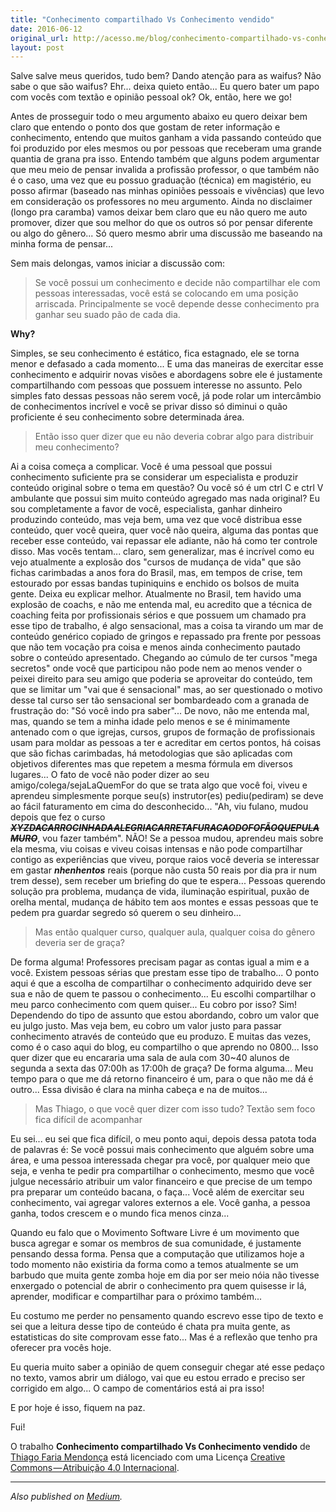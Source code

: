 ```yaml
---
title: "Conhecimento compartilhado Vs Conhecimento vendido"
date: 2016-06-12
original_url: http://acesso.me/blog/conhecimento-compartilhado-vs-conhecimento-vendido/
layout: post
---
```


Salve salve meus queridos, tudo bem? Dando atenção para as waifus? Não sabe o que são waifus? Ehr... deixa quieto então... Eu quero bater um papo com vocês com textão e opinião pessoal ok? Ok, então, here we go!

Antes de prosseguir todo o meu argumento abaixo eu quero deixar bem claro que entendo o ponto dos que gostam de reter informação e conhecimento, entendo que muitos ganham a vida passando conteúdo que foi produzido por eles mesmos ou por pessoas que receberam uma grande quantia de grana pra isso.
Entendo também que alguns podem argumentar que meu meio de pensar invalida a profissão professor, o que também não é o caso, uma vez que eu possuo graduação (técnica) em magistério, eu posso afirmar (baseado nas minhas opiniões pessoais e vivências) que levo em consideração os professores no meu argumento.
Ainda no disclaimer (longo pra caramba) vamos deixar bem claro que eu não quero me auto promover, dizer que sou melhor do que os outros só por pensar diferente ou algo do gênero... Só quero mesmo abrir uma discussão me baseando na minha forma de pensar...

Sem mais delongas, vamos iniciar a discussão com:

> Se você possui um conhecimento e decide não compartilhar ele com pessoas interessadas, você está se colocando em uma posição arriscada.
> Principalmente se você depende desse conhecimento pra ganhar seu suado pão de cada dia.

**Why?**

Simples, se seu conhecimento é estático, fica estagnado, ele se torna menor e defasado a cada momento... E uma das maneiras de exercitar esse conhecimento e adquirir novas visões e abordagens sobre ele é justamente compartilhando com pessoas que possuem interesse no assunto. Pelo simples fato dessas pessoas não serem você, já pode rolar um intercâmbio de conhecimentos incrível e você se privar disso só diminui o quão proficiente é seu conhecimento sobre determinada área.

> Então isso quer dizer que eu não deveria cobrar algo para distribuir meu conhecimento?

Ai a coisa começa a complicar. Você é uma pessoal que possui conhecimento suficiente pra se considerar um especialista e produzir conteúdo original sobre o tema em questão? Ou você só é um ctrl C e ctrl V ambulante que possui sim muito conteúdo agregado mas nada original?
Eu sou completamente a favor de você, especialista, ganhar dinheiro produzindo conteúdo, mas veja bem, uma vez que você distribua esse conteúdo, quer você queira, quer você não queira, alguma das pontas que receber esse conteúdo, vai repassar ele adiante, não há como ter controle disso. Mas vocês tentam... claro, sem generalizar, mas é incrível como eu vejo atualmente a explosão dos "cursos de mudança de vida" que são fichas carimbadas a anos fora do Brasil, mas, em tempos de crise, tem estourado por essas bandas tupiniquins e enchido os bolsos de muita gente.
Deixa eu explicar melhor. Atualmente no Brasil, tem havido uma explosão de coachs, e não me entenda mal, eu acredito que a técnica de coaching feita por profissionais sérios e que possuem um chamado pra esse tipo de trabalho, é algo sensacional, mas a coisa ta virando um mar de conteúdo genérico copiado de gringos e repassado pra frente por pessoas que não tem vocação pra coisa e menos ainda conhecimento pautado sobre o conteúdo apresentado. Chegando ao cúmulo de ter cursos "mega secretos" onde você que participou não pode nem ao menos vender o peixei direito para seu amigo que poderia se aproveitar do conteúdo, tem que se limitar um "vai que é sensacional" mas, ao ser questionado o motivo desse tal curso ser tão sensacional ser bombardeado com a granada de frustração do: "Só você indo pra saber"...
De novo, não me entenda mal, mas, quando se tem a minha idade pelo menos e se é minimamente antenado com o que igrejas, cursos, grupos de formação de profissionais usam para moldar as pessoas a ter e acreditar em certos pontos, há coisas que são fichas carimbadas, há metodologias que são aplicadas com objetivos diferentes mas que repetem a mesma fórmula em diversos lugares... O fato de você não poder dizer ao seu amigo/colega/sejaLaQuemFor do que se trata algo que você foi, viveu e aprendeu simplesmente porque seu(s) instrutor(es) pediu(pediram) se deve ao fácil faturamento em cima do desconhecido... "Ah, viu fulano, mudou depois que fez o curso ~~***XYZDACARROCINHADAALEGRIACARRETAFURACAODOFOFÃOQUEPULAMURO***~~, vou fazer também". NÃO! Se a pessoa mudou, aprendeu mais sobre ela mesma, viu coisas e viveu coisas intensas e não pode compartilhar contigo as experiências que viveu, porque raios você deveria se interessar em gastar ***nhenhentos*** reais (porque não custa 50 reais por dia pra ir num trem desse), sem receber um briefing do que te espera...
Pessoas querendo solução pra problema, mudança de vida, iluminação espiritual, puxão de orelha mental, mudança de hábito tem aos montes e essas pessoas que te pedem pra guardar segredo só querem o seu dinheiro...

> Mas então qualquer curso, qualquer aula, qualquer coisa do gênero deveria ser de graça?

De forma alguma! Professores precisam pagar as contas igual a mim e a você. Existem pessoas sérias que prestam esse tipo de trabalho... O ponto aqui é que a escolha de compartilhar o conhecimento adquirido deve ser sua e não de quem te passou o conhecimento... Eu escolhi compartilhar o meu parco conhecimento com quem quiser... Eu cobro por isso? Sim! Dependendo do tipo de assunto que estou abordando, cobro um valor que eu julgo justo. Mas veja bem, eu cobro um valor justo para passar conhecimento através de conteúdo que eu produzo. E muitas das vezes, como é o caso aqui do blog, eu compartilho o que aprendo no 0800... Isso quer dizer que eu encararia uma sala de aula com 30~40 alunos de segunda a sexta das 07:00h as 17:00h de graça? De forma alguma... Meu tempo para o que me dá retorno financeiro é um, para o que não me dá é outro... Essa divisão é clara na minha cabeça e na de muitos...

> Mas Thiago, o que você quer dizer com isso tudo? Textão sem foco fica difícil de acompanhar

Eu sei... eu sei que fica difícil, o meu ponto aqui, depois dessa patota toda de palavras é: Se você possui mais conhecimento que alguém sobre uma área, e uma pessoa interessada chegar pra você, por qualquer meio que seja, e venha te pedir pra compartilhar o conhecimento, mesmo que você julgue necessário atribuir um valor financeiro e que precise de um tempo pra preparar um conteúdo bacana, o faça... Você além de exercitar seu conhecimento, vai agregar valores externos a ele. Você ganha, a pessoa ganha, todos crescem e o mundo fica menos cinza...

Quando eu falo que o Movimento Software Livre é um movimento que busca agregar e somar os membros de sua comunidade, é justamente pensando dessa forma. Pensa que a computação que utilizamos hoje a todo momento não existiria da forma como a temos atualmente se um barbudo que muita gente zomba hoje em dia por ser meio nóia não tivesse enxergado o potencial de abrir o conhecimento pra quem quisesse ir lá, aprender, modificar e compartilhar para o próximo também...

Eu costumo me perder no pensamento quando escrevo esse tipo de texto e sei que a leitura desse tipo de conteúdo é chata pra muita gente, as estatisticas do site comprovam esse fato... Mas é a reflexão que tenho pra oferecer pra vocês hoje.

Eu queria muito saber a opinião de quem conseguir chegar até esse pedaço no texto, vamos abrir um diálogo, vai que eu estou errado e preciso ser corrigido em algo... O campo de comentários está ai pra isso!

E por hoje é isso, fiquem na paz.

Fui!

O trabalho **Conhecimento compartilhado Vs Conhecimento vendido** de [Thiago Faria Mendonça](https://web.archive.org/web/20170112190610/http://acesso.me/acesso/o-mundo-hacker/) está licenciado com uma Licença [Creative Commons — Atribuição 4.0 Internacional](https://web.archive.org/web/20170112190610/https://creativecommons.org/licenses/by/4.0/).

---

*Also published on [Medium](https://web.archive.org/web/20170112190610/https://medium.com/@_Tarkun_/conhecimento-compartilhado-vs-conhecimento-vendido-ef1fd9e64113).*
